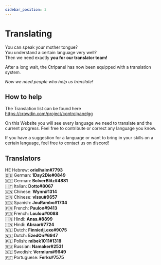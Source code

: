 ```yaml
---
sidebar_position: 3
---
```


# Translating

You can speak your mother tongue?<br/>
You understand a certain language very well?<br/>
Then we need exactly **you for our translator team!**<br/>

After a long wait, the Ctrlpanel has now been equipped with a translation system.<br/>

_Now we need people who help us translate!_<br/>

## How to help

The Translation list can be found here
https://crowdin.com/project/controlpanelgg

On this Website you will see every language we need to translate and the current progress.
Feel free to contribute or correct any language you know.

If you have a suggestion for a language or want to bring in your skills on a certain language, feel free to contact us on discord!

## Translators

HE Hebrew: **orielhaim#7793**<br/>
:de: German: **1Day2Die#0849**<br/>
:de: German: **BolverBlitz#4881**<br/>
:it: Italian: **Dotto#8067**<br/>
🇨🇳 Chinese: **Wynn#1314**<br/>
🇨🇳 Chinese: **vlssu#9657**<br/>
🇪🇸 Spanish: **JouRambo#1734**<br/>
🇫🇷 French: **Paulon#9413**<br/>
🇫🇷 French: **Loulou#0088**<br/>
🇮🇳 Hindi: **Anas.#8899**<br/>
🇮🇳 Hindi: **Abraar#7724**<br/>
🇳🇱 Dutch: **Finniedj.exe#9075**<br/>
🇳🇱 Dutch: **EzedOn#6947**<br/>
🇵🇱 Polish: **mibek1011#1318**<br/>
🇷🇺 Russian: **Namaker#2531**<br/>
🇸🇪 Swedish: **Vermium#9649**<br/>
🇵🇹 Portuguese: **Ferks#7575**<br/>
